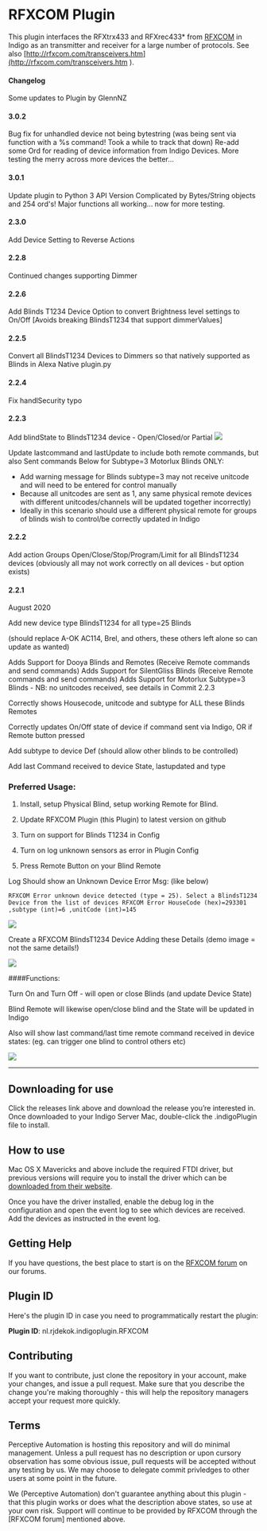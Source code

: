 RFXCOM Plugin
=============

This plugin interfaces the RFXtrx433 and RFXrec433\* from
[RFXCOM](http://www.rfxcom.com) in Indigo as an transmitter and receiver for a
large number of protocols. See also
[http://rfxcom.com/transceivers.htm](http://rfxcom.com/transceivers.htm ).

#### Changelog

Some updates to Plugin by GlennNZ

#### 3.0.2

Bug fix for unhandled device not being bytestring (was being sent via function with a %s command! Took a while to track that down)
Re-add some Ord for reading of device information from Indigo Devices.
More testing the merry across more devices the better...

#### 3.0.1

Update plugin to Python 3 API Version
Complicated by Bytes/String objects and 254 ord's!
Major functions all working... now for more testing.

#### 2.3.0

Add Device Setting to Reverse Actions

#### 2.2.8

Continued changes supporting Dimmer

#### 2.2.6

Add Blinds T1234 Device Option to convert Brightness level settings to On/Off
[Avoids breaking BlindsT1234 that support dimmerValues]

#### 2.2.5

Convert all BlindsT1234 Devices to Dimmers so that natively supported as Blinds in Alexa Native plugin.py

#### 2.2.4

Fix handlSecurity typo

#### 2.2.3
Add blindState to BlindsT1234 device - Open/Closed/or Partial 
![](https://github.com/Ghawken/rfxcom-plugin/blob/master/Images/DeviceStatesUpdate.png?raw=true)

Update lastcommand and lastUpdate to include both remote commands, but also Sent commands
Below for Subtype=3 Motorlux Blinds ONLY:
- Add warning message for Blinds subtype=3 may not receive unitcode and will need to be entered for control manually
- Because all unitcodes are sent as 1, any same physical remote devices with different unitcodes/channels will be updated together incorrectly)
- Ideally in this scenario should use a different physical remote for groups of blinds wish to control/be correctly updated in Indigo

#### 2.2.2
Add action Groups Open/Close/Stop/Program/Limit for all BlindsT1234 devices
(obviously all may not work correctly on all devices - but option exists)

#### 2.2.1
August 2020

Add new device type BlindsT1234 for all type=25 Blinds

(should replace A-OK AC114, Brel, and others, these others left alone so can update as wanted)

Adds Support for Dooya Blinds and Remotes  (Receive Remote commands and send commands)
Adds Support for SilentGliss Blinds  (Receive Remote commands and send commands)
Adds Support for Motorlux Subtype=3 Blinds - NB: no unitcodes received, see details in Commit 2.2.3

Correctly shows Housecode, unitcode and subtype for ALL these Blinds Remotes

Correctly updates On/Off state of device if command sent via Indigo, OR if Remote button pressed

Add subtype to device Def (should allow other blinds to be controlled)

Add last Command received to device State, lastupdated and type

### **Preferred Usage:**

1. Install, setup Physical Blind, setup working Remote for Blind.
2. Update RFXCOM Plugin (this Plugin) to latest version on github
3. Turn on support for Blinds T1234 in Config
4. Turn on log unknown sensors as error in Plugin Config

5. Press Remote Button on your Blind Remote

Log Should show an Unknown Device Error Msg: (like below)

`RFXCOM Error unknown device detected (type = 25). Select a BlindsT1234 Device from the list of devices
 RFXCOM Error HouseCode (hex)=293301 ,subtype (int)=6 ,unitCode (int)=145`


![](https://github.com/Ghawken/rfxcom-plugin/blob/master/Images/LogUnknownDevice.png?raw=true)


Create a RFXCOM BlindsT1234 Device Adding these Details  (demo image = not the same details!)

![](https://github.com/Ghawken/rfxcom-plugin/blob/master/Images/blindsT1234Device.png?raw=true)


####Functions:

Turn On and Turn Off - will open or close Blinds (and update Device State)

Blind Remote will likewise open/close blind and the State will be updated in Indigo

Also will show last command/last time remote command received in device states:
(eg. can trigger one blind to control others etc)

![](https://github.com/Ghawken/rfxcom-plugin/blob/master/Images/DeviceStatesUpdate.png?raw=true)




------------------------------------------------------------------

Downloading for use
-------------------

Click the releases link above and download the release you’re interested in.
Once downloaded to your Indigo Server Mac, double-click the .indigoPlugin file
to install.

How to use
----------

Mac OS X Mavericks and above include the required FTDI driver, but previous
versions will require you to install the driver which can be [downloaded from
their website](http://www.indigodomo.com/ftdiurl).

Once you have the driver installed, enable the debug log in the configuration
and open the event log to see which devices are received. Add the devices as
instructed in the event log.

Getting Help
------------

If you have questions, the best place to start is on the [RFXCOM
forum](http://forums.indigodomo.com/viewforum.php?f=28) on our forums.

Plugin ID
---------

Here's the plugin ID in case you need to programmatically restart the plugin:

**Plugin ID**: nl.rjdekok.indigoplugin.RFXCOM

Contributing
------------

If you want to contribute, just clone the repository in your account, make your
changes, and issue a pull request. Make sure that you describe the change you're
making thoroughly - this will help the repository managers accept your request
more quickly.

Terms
-----

Perceptive Automation is hosting this repository and will do minimal management.
Unless a pull request has no description or upon cursory observation has some
obvious issue, pull requests will be accepted without any testing by us. We may
choose to delegate commit privledges to other users at some point in the future.

We (Perceptive Automation) don't guarantee anything about this plugin - that
this plugin works or does what the description above states, so use at your own
risk. Support will continue to be provided by RFXCOM through the [RFXCOM forum]
mentioned above.
